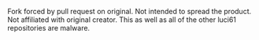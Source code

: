 Fork forced by pull request on original.
Not intended to spread the product. Not affiliated with original creator.
This as well as all of the other luci61 repositories are malware.
